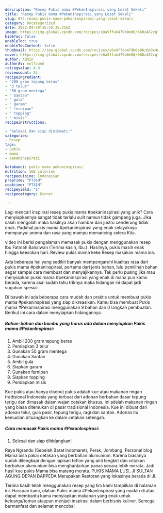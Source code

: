 ```yaml
---
description: "Resep Pukis mama #PekanInspirasi yang Lezat Sekali"
title: "Resep Pukis mama #PekanInspirasi yang Lezat Sekali"
slug: 874-resep-pukis-mama-pekaninspirasi-yang-lezat-sekali
category: Uncategorized
date: 2022-09-28T16:50:35.316Z
image: https://img-global.cpcdn.com/recipes/e8a9ffab479b0e06/680x482cq70/pukis-mama-pekaninspirasi-foto-resep-utama.jpg
hideToc: false
enableToc: true
enableTocContent: false
thumbnail: https://img-global.cpcdn.com/recipes/e8a9ffab479b0e06/680x482cq70/pukis-mama-pekaninspirasi-foto-resep-utama.jpg
cover: https://img-global.cpcdn.com/recipes/e8a9ffab479b0e06/680x482cq70/pukis-mama-pekaninspirasi-foto-resep-utama.jpg
author: Admin
authorAv: notfound
ratingvalue: 4.8
reviewcount: 25
recipeingredient:
- "200 gram tepung beras"
- "3 telur"
- "50 gram mentega"
- " Santan"
- " gula"
- " garam"
- " fernipan"
- " topping"
- " misis"
recipeinstructions:

- "Selesai dan siap dinikmati!"
categories:
- Resep
tags:
- pukis
- mama
- pekaninspirasi

katakunci: pukis mama pekaninspirasi 
nutrition: 168 calories
recipecuisine: Indonesian
preptime: "PT36M"
cooktime: "PT31M"
recipeyield: "1"
recipecategory: Dinner

---
```





Lagi mencari inspirasi resep pukis mama #pekaninspirasi yang unik? Cara menyiapkannya sangat tidak terlalu sulit namun tidak gampang juga. Jika salah mengolah maka hasilnya akan hambar dan justru cenderung tidak enak. Padahal pukis mama #pekaninspirasi yang enak selayaknya mempunyai aroma dan rasa yang mampu memancing selera Kita.





video ini berisi pengalaman memasak pukis dengan menggunakan resep Ibu Fatmah Bahalwan (Terima kasih, Ibu.). Hasilnya, pukis masih enak hingga keesokan hari. Review pukis mama keke Resep masakan mama ina.

Ada beberapa hal yang sedikit banyak mempengaruhi kualitas rasa dari pukis mama #pekaninspirasi, pertama dari jenis bahan, lalu pemilihan bahan segar sampai cara membuat dan menyajikannya. Tak perlu pusing jika mau menyiapkan pukis mama #pekaninspirasi yang enak di mana pun kamu berada, karena asal sudah tahu triknya maka hidangan ini dapat jadi suguhan spesial.






Di bawah ini ada beberapa cara mudah dan praktis untuk membuat pukis mama #pekaninspirasi yang siap dikreasikan. Kamu bisa membuat Pukis mama #PekanInspirasi menggunakan 9 bahan dan 0 langkah pembuatan. Berikut ini cara dalam menyiapkan hidangannya.

<!--inarticleads1-->

##### Bahan-bahan dan bumbu yang harus ada dalam menyiapkan Pukis mama #PekanInspirasi:

1. Ambil 200 gram tepung beras
1. Persiapkan 3 telur
1. Gunakan 50 gram mentega
1. Gunakan  Santan
1. Ambil  gula
1. Siapkan  garam
1. Gunakan  fernipan
1. Siapkan  topping
1. Persiapkan  misis


Kue pukis atau hanya disebut pukis adalah kue atau makanan ringan tradisional Indonesia yang terbuat dari adonan berbahan dasar tepung terigu dan dimasak dalam wajan cetakan khusus. Ini adalah makanan ringan yang biasa ditemukan di pasar tradisional Indonesia. Kue ini dibuat dari adonan telur, gula pasir, tepung terigu, ragi dan santan. Adonan itu kemudian dituangkan ke dalam cetakan setengah. 

<!--inarticleads2-->

##### Cara memasak Pukis mama #PekanInspirasi:


1. Selesai dan siap dihidangkan!

Raya Ngrandu (Sebelah Barat Indomaret), Perak, Jombang. Personal blog Mama bisa pakai cetakan yang berbahan alumunium. Karena biasanya sudah dilengkapi dengan lapisan teflon yang anti lengket dan cetakan berbahan alumunium bisa menghantarkan panas secara lebih merata. Jadi hasil kue pukis Mama bisa matang merata. PUKIS MAMA LUSI, Jl SULTAN AGUNG DEPAN BAPPEDA Merupakan Restoran yang lokasinya berada di Jl. 

Terima kasih telah menggunakan resep yang tim kami tampilkan di halaman ini. Harapan kami, olahan Pukis mama #PekanInspirasi yang mudah di atas dapat membantu kamu menyiapkan makanan yang enak untuk keluarga/teman ataupun menjadi inspirasi dalam berbisnis kuliner. Semoga bermanfaat dan selamat mencoba!

